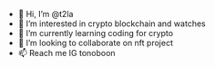 - 👋 Hi, I’m @t2la
- 👀 I’m interested in crypto blockchain and watches
- 🌱 I’m currently learning coding for crypto
- 💞️ I’m looking to collaborate on nft project
- 📫 Reach me IG tonoboon

<!---
t2la/t2la is a ✨ special ✨ repository because its `README.md` (this file) appears on your GitHub profile.
You can click the Preview link to take a look at your changes.
--->
